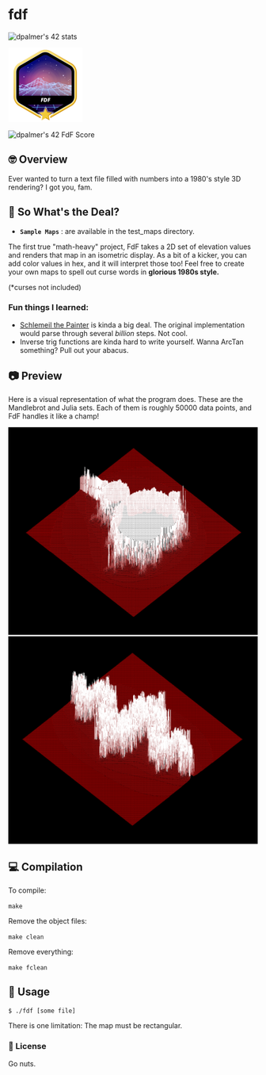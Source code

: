 # fdf
![dpalmer's 42 stats](https://badge42.vercel.app/api/v2/cli5pb141011308mh1fmi5qrq/stats?cursusId=21&coalitionId=271)

![Achievement Unlocked!](./assets/fdfm.png)

![dpalmer's 42 FdF Score](https://badge42.vercel.app/api/v2/cli5pb141011308mh1fmi5qrq/project/2909195)

## 🤓 Overview
Ever wanted to turn a text file filled with numbers into a 1980's style 3D rendering? I got you, fam.

## 🧐 So What's the Deal?
- **`Sample Maps`** : are available in the test_maps directory.

The first true "math-heavy" project, FdF takes a 2D set of elevation values and renders that map in an isometric display. As a bit of a kicker, you can add color values in hex, and it will interpret those too! Feel free to create your own maps to spell out curse words in **glorious 1980s style.**

(*curses not included)

### Fun things I learned:
- [Schlemeil the Painter](https://en.wikipedia.org/wiki/Joel_Spolsky#Schlemiel_the_Painter's_algorithm) is kinda a big deal. The original implementation would parse through several _billion_ steps. Not cool.
- Inverse trig functions are kinda hard to write yourself. Wanna ArcTan something? Pull out your abacus.

## 📷 Preview
Here is a visual representation of what the program does. These are the Mandlebrot and Julia sets. Each of them is roughly 50000 data points, and FdF handles it like a champ!

![Screenshot](./assets/mandlebrot.png)
![Screenshot](./assets/julia.png)

## 💻 Compilation
To compile:

```make```

Remove the object files:

```make clean```

Remove everything:

```make fclean```

## 🤡 Usage
```
$ ./fdf [some file]
```
There is one limitation: The map must be rectangular.

### 📝 License
Go nuts.

